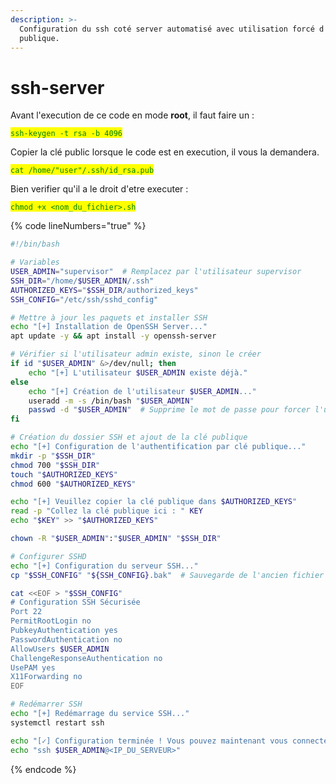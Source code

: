 ```yaml
---
description: >-
  Configuration du ssh coté server automatisé avec utilisation forcé d'une clé
  publique.
---
```


# ssh-server

Avant l'execution de ce code en mode **root**, il faut faire un : &#x20;

<mark style="color:green;">`ssh-keygen -t rsa -b 4096`</mark>

Copier la clé public lorsque le code est en execution, il vous la demandera.&#x20;

<mark style="color:green;">`cat /home/"user"/.ssh/id_rsa.pub`</mark>

Bien verifier qu'il a le droit d'etre executer :&#x20;

<mark style="color:green;">`chmod +x <nom_du_fichier>.sh`</mark>

{% code lineNumbers="true" %}
```bash
#!/bin/bash

# Variables
USER_ADMIN="supervisor"  # Remplacez par l'utilisateur supervisor
SSH_DIR="/home/$USER_ADMIN/.ssh"
AUTHORIZED_KEYS="$SSH_DIR/authorized_keys"
SSH_CONFIG="/etc/ssh/sshd_config"

# Mettre à jour les paquets et installer SSH
echo "[+] Installation de OpenSSH Server..."
apt update -y && apt install -y openssh-server

# Vérifier si l'utilisateur admin existe, sinon le créer
if id "$USER_ADMIN" &>/dev/null; then
    echo "[+] L'utilisateur $USER_ADMIN existe déjà."
else
    echo "[+] Création de l'utilisateur $USER_ADMIN..."
    useradd -m -s /bin/bash "$USER_ADMIN"
    passwd -d "$USER_ADMIN"  # Supprime le mot de passe pour forcer l'utilisation de SSH
fi

# Création du dossier SSH et ajout de la clé publique
echo "[+] Configuration de l'authentification par clé publique..."
mkdir -p "$SSH_DIR"
chmod 700 "$SSH_DIR"
touch "$AUTHORIZED_KEYS"
chmod 600 "$AUTHORIZED_KEYS"

echo "[+] Veuillez copier la clé publique dans $AUTHORIZED_KEYS"
read -p "Collez la clé publique ici : " KEY
echo "$KEY" >> "$AUTHORIZED_KEYS"

chown -R "$USER_ADMIN":"$USER_ADMIN" "$SSH_DIR"

# Configurer SSHD
echo "[+] Configuration du serveur SSH..."
cp "$SSH_CONFIG" "${SSH_CONFIG}.bak"  # Sauvegarde de l'ancien fichier

cat <<EOF > "$SSH_CONFIG"
# Configuration SSH Sécurisée
Port 22
PermitRootLogin no
PubkeyAuthentication yes
PasswordAuthentication no
AllowUsers $USER_ADMIN
ChallengeResponseAuthentication no
UsePAM yes
X11Forwarding no
EOF

# Redémarrer SSH
echo "[+] Redémarrage du service SSH..."
systemctl restart ssh

echo "[✓] Configuration terminée ! Vous pouvez maintenant vous connecter avec :"
echo "ssh $USER_ADMIN@<IP_DU_SERVEUR>"
```
{% endcode %}
